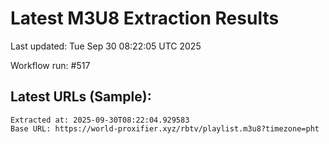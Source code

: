 # Latest M3U8 Extraction Results

Last updated: Tue Sep 30 08:22:05 UTC 2025

Workflow run: #517

## Latest URLs (Sample):
```
Extracted at: 2025-09-30T08:22:04.929583
Base URL: https://world-proxifier.xyz/rbtv/playlist.m3u8?timezone=pht

```
